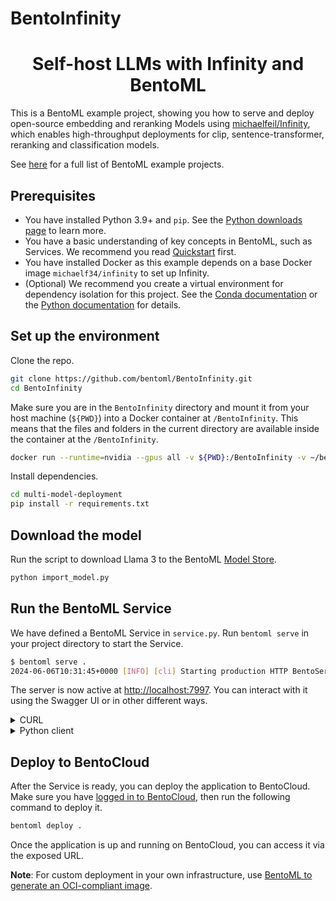 # BentoInfinity

<div align="center">
    <h1 align="center">Self-host LLMs with Infinity and BentoML</h1>
</div>

This is a BentoML example project, showing you how to serve and deploy open-source embedding and reranking Models using [michaelfeil/Infinity](https://github.com/michaelfeil/infinity), which enables high-throughput deployments for clip, sentence-transformer, reranking and classification models.

See [here](https://github.com/bentoml/BentoML/tree/main/examples) for a full list of BentoML example projects.

## Prerequisites

- You have installed Python 3.9+ and `pip`. See the [Python downloads page](https://www.python.org/downloads/) to learn more.
- You have a basic understanding of key concepts in BentoML, such as Services. We recommend you read [Quickstart](https://docs.bentoml.com/en/1.2/get-started/quickstart.html) first.
- You have installed Docker as this example depends on a base Docker image `michaelf34/infinity` to set up Infinity.
- (Optional) We recommend you create a virtual environment for dependency isolation for this project. See the [Conda documentation](https://conda.io/projects/conda/en/latest/user-guide/tasks/manage-environments.html) or the [Python documentation](https://docs.python.org/3/library/venv.html) for details.

## Set up the environment

Clone the repo.

```bash
git clone https://github.com/bentoml/BentoInfinity.git
cd BentoInfinity
```

Make sure you are in the `BentoInfinity` directory and mount it from your host machine (`${PWD}`) into a Docker container at `/BentoInfinity`. This means that the files and folders in the current directory are available inside the container at the `/BentoInfinity`.

```bash
docker run --runtime=nvidia --gpus all -v ${PWD}:/BentoInfinity -v ~/bentoml:/root/bentoml -p 7997:7997 --entrypoint /bin/bash -it --workdir /BentoInfinity michaelf34/infinity v2
```

Install dependencies.

```bash
cd multi-model-deployment
pip install -r requirements.txt
```

## Download the model

Run the script to download Llama 3 to the BentoML [Model Store](https://docs.bentoml.com/en/latest/guides/model-store.html).

```bash
python import_model.py
```

## Run the BentoML Service

We have defined a BentoML Service in `service.py`. Run `bentoml serve` in your project directory to start the Service.

```bash
$ bentoml serve .
2024-06-06T10:31:45+0000 [INFO] [cli] Starting production HTTP BentoServer from "service:TGI" listening on http://localhost:3000 (Press CTRL+C to quit)
```

The server is now active at [http://localhost:7997](http://localhost:7997/). You can interact with it using the Swagger UI or in other different ways.

<details>

<summary>CURL</summary>

```bash
curl -X 'POST' \
  'http://localhost:7997/embeddings' \
  -H 'Content-Type: application/json' \
  -d '{
  "input": ["Explain superconductors like I am five years old"],
  "model": "BAAI/bge-small-en-v1.5"
}'
```

</details>

<details>

<summary>Python client</summary>

```python
import bentoml

with bentoml.SyncHTTPClient("http://localhost:7997") as client:
    response_generator = client.embed( # TODO: Verify this works
        input="Explain superconductors like I am five years old",
        model= "BAAI/bge-small-en-v1.5"
    )
    for response in response_generator:
        print(response, end='')
```

</details>

## Deploy to BentoCloud

After the Service is ready, you can deploy the application to BentoCloud. Make sure you have [logged in to BentoCloud](https://docs.bentoml.com/en/latest/bentocloud/how-tos/manage-access-token.html), then run the following command to deploy it.

```bash
bentoml deploy .
```

Once the application is up and running on BentoCloud, you can access it via the exposed URL.

**Note**: For custom deployment in your own infrastructure, use [BentoML to generate an OCI-compliant image](https://docs.bentoml.com/en/latest/guides/containerization.html).
